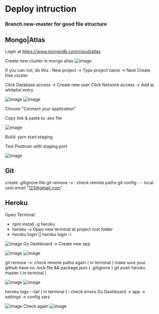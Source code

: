 # Deploy intruction

### Branch new-master for good file structure
## Mongo|Atlas
Login at https://www.mongodb.com/cloud/atlas

Create new cluster in mongo atlas
![image](https://user-images.githubusercontent.com/53046415/96476866-febe2780-125f-11eb-8949-06ad1b1f5ded.png)

If you can not, do this : New project → Type project name → Next Create free cluster

Click Database access → Create new user 
Click Network access → Add ip whitelist entry

![image](https://user-images.githubusercontent.com/53046415/96477918-472a1500-1261-11eb-8b96-eaf0b96979b6.png)
![image](https://user-images.githubusercontent.com/53046415/96478024-632db680-1261-11eb-88af-e076aacc2ad3.png)

Choose "Connect your application"

Copy link & paste to .env file

![image](https://user-images.githubusercontent.com/53046415/96478233-a425cb00-1261-11eb-8f8e-95fefcb9545c.png)

Build: yarn start:staging

Test Postman with staging port

![image](https://user-images.githubusercontent.com/53046415/96478306-bacc2200-1261-11eb-87b8-d63100ade60a.png)

## Git
create .gitignore file
git remove -v : check remote paths
git config - - local user.email "123@gmail.com"

## Heroku
Open Terminal:
- npm install -g heroku
- heroku -v
Open new terminal at project root folder
- heroku login || heroku login -i

![image](https://user-images.githubusercontent.com/53046415/96484258-7a22d780-1266-11eb-88ba-e0a1da7b6041.png)
Go Dashboard → Create new app

![image](https://user-images.githubusercontent.com/53046415/96485444-c9690800-1266-11eb-8691-8d5c4a19cfa1.png)
![image](https://user-images.githubusercontent.com/53046415/96485869-e30a4f80-1266-11eb-960e-377947ef162b.png)

git remove -v: check remote paths again ( in terminal )
make sure your github have no .lock file && package.json ( .gitignore )
git push heroku master ( in terminal )

![image](https://user-images.githubusercontent.com/53046415/96487667-557b2f80-1267-11eb-8019-a0e93364006b.png)
![image](https://user-images.githubusercontent.com/53046415/96487869-67f56900-1267-11eb-8e20-3eb6506a9ea7.png)

heroku logs --tail ( in terminal ) : check errors
Go Dashboard → app → settings → config vars

![image](https://user-images.githubusercontent.com/53046415/96488150-c15d9800-1267-11eb-9f1a-ce1ff303fbbf.png)
Check again
![image](https://user-images.githubusercontent.com/53046415/96488276-e94cfb80-1267-11eb-85fe-01ff5a9366d6.png)
